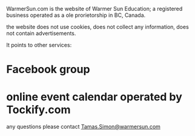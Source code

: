 WarmerSun.com is the website of Warmer Sun Education; a registered business operated as a ole prorietorship in BC, Canada.

the website does not use cookies, does not collect any information, does not contain advertisements.

It points to other services:
# Facebook group
# online event calendar operated by Tockify.com

any questions please contact Tamas.Simon@warmersun.com

